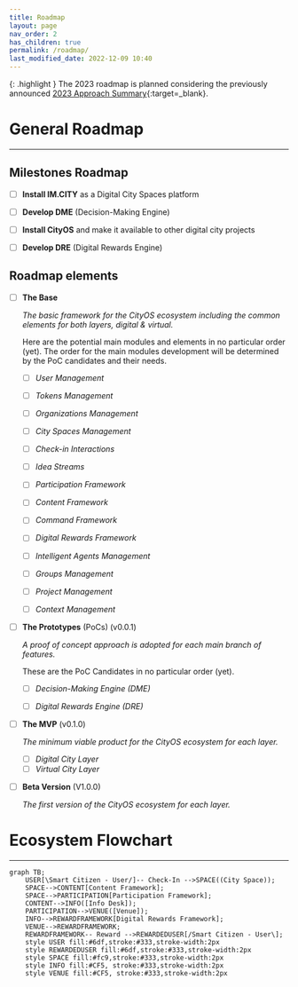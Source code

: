 ```yaml
---
title: Roadmap
layout: page
nav_order: 2
has_children: true
permalink: /roadmap/
last_modified_date: 2022-12-09 10:40
---
```


{: .highlight }
The 2023 roadmap is planned considering the previously announced [2023 Approach Summary](https://docs.IM.CITY/2023-approach){:target=_blank}.


# General Roadmap
----------------

## Milestones Roadmap 

- [ ] **Install IM.CITY** as a Digital City Spaces platform
- [ ] **Develop DME** (Decision-Making Engine)
- [ ] **Install CityOS** and make it available to other digital city projects
- [ ] **Develop DRE** (Digital Rewards Engine)


## Roadmap elements

- [ ] **The Base**

    _The basic framework for the CityOS ecosystem including the common elements for both layers, digital & virtual._

    Here are the potential main modules and elements in no particular order (yet).
    The order for the main modules development will be determined by the PoC candidates and their needs.    


    - [ ] _User Management_
    - [ ] _Tokens Management_
    - [ ] _Organizations Management_
    - [ ] _City Spaces Management_
    - [ ] _Check-in Interactions_
    - [ ] _Idea Streams_
    - [ ] _Participation Framework_
    - [ ] _Content Framework_
    - [ ] _Command Framework_
    - [ ] _Digital Rewards Framework_
    - [ ] _Intelligent Agents Management_
    - [ ] _Groups Management_
    - [ ] _Project Management_
    - [ ] _Context Management_



- [ ] **The Prototypes** (PoCs) (v0.0.1)

    _A proof of concept approach is adopted for each main branch of features._
    
    These are the PoC Candidates in no particular order (yet).

  - [ ] _Decision-Making Engine (DME)_
  - [ ] _Digital Rewards Engine (DRE)_


- [ ] **The MVP** (v0.1.0)

    _The minimum viable product for the CityOS ecosystem for each layer._

  - [ ] _Digital City Layer_
  - [ ] _Virtual City Layer_

- [ ] **Beta Version** (V1.0.0)
    
    _The first version of the CityOS ecosystem for each layer._


# Ecosystem Flowchart

----------------

```mermaid
graph TB;
    USER[\Smart Citizen - User/]-- Check-In -->SPACE((City Space));
    SPACE-->CONTENT[Content Framework];
    SPACE-->PARTICIPATION[Participation Framework];
    CONTENT-->INFO([Info Desk]);
    PARTICIPATION-->VENUE([Venue]);
    INFO-->REWARDFRAMEWORK[Digital Rewards Framework];
    VENUE-->REWARDFRAMEWORK;
    REWARDFRAMEWORK-- Reward -->REWARDEDUSER[/Smart Citizen - User\];
    style USER fill:#6df,stroke:#333,stroke-width:2px
    style REWARDEDUSER fill:#6df,stroke:#333,stroke-width:2px
    style SPACE fill:#fc9,stroke:#333,stroke-width:2px
    style INFO fill:#CF5, stroke:#333,stroke-width:2px
    style VENUE fill:#CF5, stroke:#333,stroke-width:2px 
```